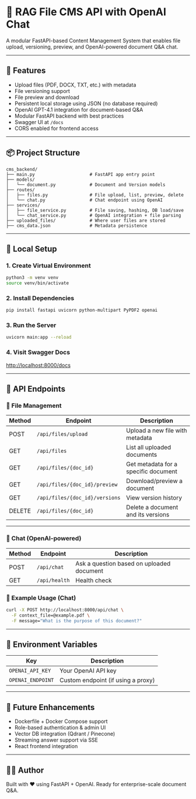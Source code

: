 # 📁 RAG File CMS API with OpenAI Chat

A modular FastAPI-based Content Management System that enables file upload, versioning, preview, and OpenAI-powered document Q&A chat.

---

## 🚀 Features

- Upload files (PDF, DOCX, TXT, etc.) with metadata
- File versioning support
- File preview and download
- Persistent local storage using JSON (no database required)
- OpenAI GPT-4.1 integration for document-based Q&A
- Modular FastAPI backend with best practices
- Swagger UI at `/docs`
- CORS enabled for frontend access

---

## 📦 Project Structure

```
cms_backend/
├── main.py                     # FastAPI app entry point
├── models/
│   └── document.py             # Document and Version models
├── routes/
│   ├── files.py                # File upload, list, preview, delete
│   └── chat.py                 # Chat endpoint using OpenAI
├── services/
│   ├── file_service.py         # File saving, hashing, DB load/save
│   └── chat_service.py         # OpenAI integration + file parsing
├── uploaded_files/             # Where user files are stored
├── cms_data.json               # Metadata persistence
```

---

## 🧪 Local Setup

### 1. Create Virtual Environment
```bash
python3 -m venv venv
source venv/bin/activate
```

### 2. Install Dependencies
```bash
pip install fastapi uvicorn python-multipart PyPDF2 openai
```

### 3. Run the Server
```bash
uvicorn main:app --reload
```

### 4. Visit Swagger Docs
[http://localhost:8000/docs](http://localhost:8000/docs)

---

## 📂 API Endpoints

### 📁 File Management

| Method | Endpoint                          | Description                            |
|--------|-----------------------------------|----------------------------------------|
| POST   | `/api/files/upload`               | Upload a new file with metadata        |
| GET    | `/api/files`                      | List all uploaded documents            |
| GET    | `/api/files/{doc_id}`             | Get metadata for a specific document   |
| GET    | `/api/files/{doc_id}/preview`     | Download/preview a document            |
| GET    | `/api/files/{doc_id}/versions`    | View version history                   |
| DELETE | `/api/files/{doc_id}`             | Delete a document and its versions     |

---

### 💬 Chat (OpenAI-powered)

| Method | Endpoint     | Description                                 |
|--------|--------------|---------------------------------------------|
| POST   | `/api/chat`  | Ask a question based on uploaded document   |
| GET    | `/api/health`| Health check                                |

### 🔧 Example Usage (Chat)

```bash
curl -X POST http://localhost:8000/api/chat \
  -F context_file=@example.pdf \
  -F message="What is the purpose of this document?"
```

---

## 🔐 Environment Variables

| Key              | Description                        |
|------------------|------------------------------------|
| `OPENAI_API_KEY` | Your OpenAI API key                |
| `OPENAI_ENDPOINT`| Custom endpoint (if using a proxy) |

---

## 🧱 Future Enhancements

- Dockerfile + Docker Compose support
- Role-based authentication & admin UI
- Vector DB integration (Qdrant / Pinecone)
- Streaming answer support via SSE
- React frontend integration

---

## 👨‍💻 Author

Built with ❤️ using FastAPI + OpenAI. Ready for enterprise-scale document Q&A.

